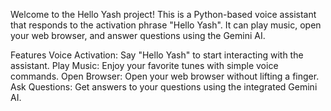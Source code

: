 Welcome to the Hello Yash project! This is a Python-based voice assistant that responds to the activation phrase "Hello Yash". It can play music, open your web browser, and answer questions using the Gemini AI.

Features
Voice Activation: Say "Hello Yash" to start interacting with the assistant.
Play Music: Enjoy your favorite tunes with simple voice commands.
Open Browser: Open your web browser without lifting a finger.
Ask Questions: Get answers to your questions using the integrated Gemini AI.
